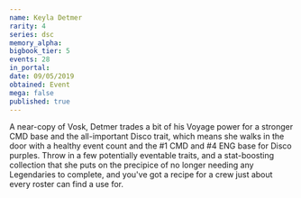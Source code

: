 ```yaml
---
name: Keyla Detmer
rarity: 4
series: dsc
memory_alpha:
bigbook_tier: 5
events: 28
in_portal:
date: 09/05/2019
obtained: Event
mega: false
published: true
---
```


A near-copy of Vosk, Detmer trades a bit of his Voyage power for a stronger CMD base and the all-important Disco trait, which means she walks in the door with a healthy event count and the #1 CMD and #4 ENG base for Disco purples. Throw in a few potentially eventable traits, and a stat-boosting collection that she puts on the precipice of no longer needing any Legendaries to complete, and you've got a recipe for a crew just about every roster can find a use for.
